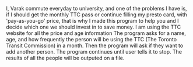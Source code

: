 I, Varak commute everyday to university, and one of the problems I have is, if I should get the monthly TTC pass 
or continue filling my presto card, with 'pay-as-you-go' price, that is why I made this program to help you and I decide 
which one we should invest in to save money. I am using the TTC website for all the price and age information
The program asks for a name, age, and how frequently the person will be using the TTC (The Toronto Transit Commission) in a month.
Then the program will ask if they want to add another person. The program continues until user tells it to stop.
The results of all the people will be outputed on a file.


